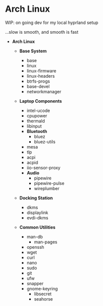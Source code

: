 # Arch Linux

WIP: on going dev for my local hyprland setup

...slow is smooth, and smooth is fast

* **Arch Linux**
  - **Base System**
    + base
    + linux
    + linux-firmware
    + linux-headers
    + btrfs-progs
    + base-devel
    + networkmanager

  - **Laptop Components**
    + intel-ucode
    + cpupower
    + thermald
    + libinput
    - **Bluetooth**
      + bluez
      + bluez-utils
    + mesa
    + tlp
    + acpi
    + acpid
    + iio-sensor-proxy
    - **Audio**
      + pipewire
      + pipewire-pulse
      + wireplumber
    
  - **Docking Station**
    + dkms
    + displaylink
    + evdi-dkms
    
  - **Common Utilities**
    + man-db
      - man-pages
    + openssh 
    + wget
    + curl
    + nano
    + sudo
    + git
    + ufw
    + snapper
    - gnome-keyring
      + libsecret
      + seahorse